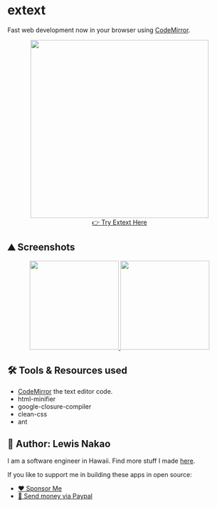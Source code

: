 # extext
Fast web development now in your browser using [CodeMirror](https://codemirror.net/).

<p align="center">
  <img src="https://lewdev.github.io/apps/extext/assets/main-icon.png" width="400"/><br/>
  <a href="https://lewdev.github.io/apps/extext">👉 Try Extext Here</a><br/>
</p>

## ⛰ Screenshots

<p align="center">
  <a href="https://lewdev.github.io/apps/extext/screenshots/screenshot-1.png">
    <img src="https://lewdev.github.io/apps/extext/screenshots/screenshot-1.png" width="200" />
  </a>
  <a href="https://lewdev.github.io/apps/extext/screenshots/screenshot-2.png">
    <img src="https://lewdev.github.io/apps/extext/screenshots/screenshot-2.png" width="200" />
  </a>
</p>

## 🛠️ Tools & Resources used

* [CodeMirror](https://codemirror.net) the text editor code.
* html-minifier
* google-closure-compiler
* clean-css
* ant

## 👤 Author: Lewis Nakao
I am a software engineer in Hawaii. Find more stuff I made [here](https://lewdev.github.io).

If you like to support me in building these apps in open source:

* [❤️ Sponsor Me](https://github.com/sponsors/lewdev)
* [💸 Send money via Paypal](https://paypal.me/lewisnakao)
